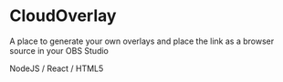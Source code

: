 # CloudOverlay

A place to generate your own overlays and place the link as a browser source in your OBS Studio

NodeJS / React / HTML5
